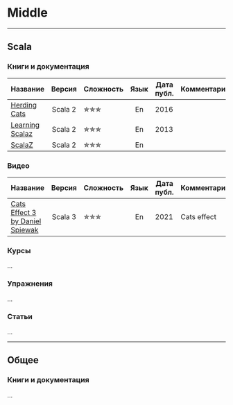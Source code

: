 # Middle

--- 

## Scala

### Книги и документация

| Название                                                |  Версия  | Сложность                | Язык | Дата публ. | Комментарий |
|---------------------------------------------------------|:--------:|--------------------------|:----:|------------|-------------|
| [Herding Cats](https://eed3si9n.com/herding-cats/)      | Scala 2  | &#10031;&#10031;&#10031; |  En  | 2016       |             |
| [Learning Scalaz](http://eed3si9n.com/learning-scalaz/) | Scala 2  | &#10031;&#10031;&#10031; |  En  | 2013       |             |
| [ScalaZ](https://scalaz.github.io/7/)                   | Scala 2  | &#10031;&#10031;&#10031; |  En  |            |             |

### Видео

| Название                                                                             |  Версия  | Сложность                | Язык | Дата публ. | Комментарий |
|--------------------------------------------------------------------------------------|:--------:|--------------------------|:----:|------------|-------------|
| [Cats Effect 3 by Daniel Spiewak](https://www.youtube.com/watch?v=KZtVBtOrP50&t=1s)  | Scala 3  | &#10031;&#10031;&#10031; |  En  | 2021       | Cats effect |

### Курсы

...

### Упражнения

...

### Статьи

...

--- 

## Общее

### Книги и документация

...
